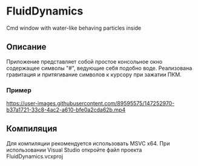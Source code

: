 # FluidDynamics
Cmd window with water-like behaving particles inside

## Описание
Приложение представляет собой простое консольное окно содержащее символы "#", ведующие себя подобно воде.
Реализована гравитация и притягивание символов к курсору при зажатии ПКМ.

### Пример
https://user-images.githubusercontent.com/89595575/147252970-b37a1721-33c8-4ac2-a610-bfe0a2cda62b.mp4

## Компиляция
Для компиляции рекомендуется использовать MSVC x64. При использовании Visual Studio откройте файл проекта FluidDynamics.vcxproj
